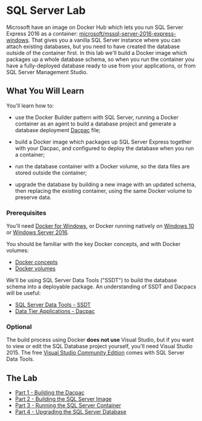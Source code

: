 # SQL Server Lab

Microsoft have an image on Docker Hub which lets you run SQL Server Express 2016 as a container: [microsoft/mssql-server-2016-express-windows](https://hub.docker.com/r/microsoft/mssql-server-2016-express-windows/). That gives you a vanilla SQL Server instance where you can attach existing databases, but you need to have created the database outside of the container first. In this lab we'll build a Docker image which packages up a whole database schema, so when you run the container you have a fully-deployed database ready to use from your applications, or from SQL Server Management Studio. 

## What You Will Learn

You'll learn how to:

- use the Docker Builder pattern with SQL Server, running a Docker container as an agent to build a database project and generate a database deployment [Dacpac](https://www.simple-talk.com/sql/database-delivery/microsoft-and-database-lifecycle-management-dlm-the-dacpac/) file;

- build a Docker image which packages up SQL Server Express together with your Dacpac, and configured to deploy the database when you run a container;

- run the database container with a Docker volume, so the data files are stored outside the container;

- upgrade the database by building a new image with an updated schema, then replacing the existing container, using the same Docker volume to preserve data.

### Prerequisites

You'll need [Docker for Windows](https://docs.docker.com/docker-for-windows/), or Docker running natively on [Windows 10](https://msdn.microsoft.com/en-us/virtualization/windowscontainers/quick_start/quick_start_windows_10) or [Windows Server 2016](https://msdn.microsoft.com/en-us/virtualization/windowscontainers/quick_start/quick_start_windows_server).

You should be familiar with the key Docker concepts, and with Docker volumes:

- [Docker concepts](https://docs.docker.com/engine/understanding-docker/)
- [Docker volumes](https://docs.docker.com/engine/tutorials/dockervolumes/)

We'll be using SQL Server Data Tools ("SSDT") to build the database schema into a deployable package. An understanding of SSDT and Dacpacs will be useful:

- [SQL Server Data Tools - SSDT](https://msdn.microsoft.com/en-us/library/mt204009.aspx)
- [Data Tier Applications - Dacpac](https://msdn.microsoft.com/en-us/library/ee210546.aspx)

### Optional

The build process using Docker **does not use** Visual Studio, but if you want to view or edit the SQL Database project yourself, you'll need Visual Studio 2015. The free [Visual Studio Community Edition](https://www.visualstudio.com/vs/community/) comes with SQL Server Data Tools.

## The Lab

- [Part 1 - Building the Dacpac](part-1.md)
- [Part 2 - Building the SQL Server Image](part-2.md)
- [Part 3 - Running the SQL Server Container](part-3.md)
- [Part 4 - Upgrading the SQL Server Database](part-4.md)
